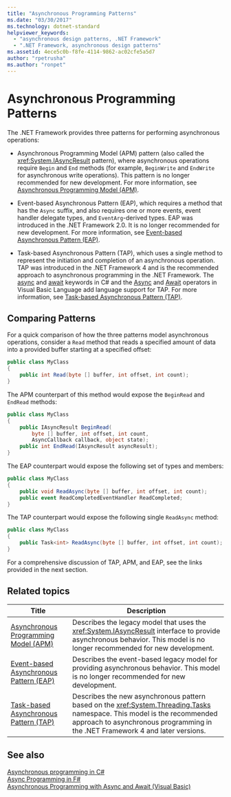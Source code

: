 ```yaml
---
title: "Asynchronous Programming Patterns"
ms.date: "03/30/2017"
ms.technology: dotnet-standard
helpviewer_keywords: 
  - "asynchronous design patterns, .NET Framework"
  - ".NET Framework, asynchronous design patterns"
ms.assetid: 4ece5c0b-f8fe-4114-9862-ac02cfe5a5d7
author: "rpetrusha"
ms.author: "ronpet"
---
```

# Asynchronous Programming Patterns

The .NET Framework provides three patterns for performing asynchronous operations:  
  
- Asynchronous Programming Model (APM) pattern (also called the <xref:System.IAsyncResult> pattern), where asynchronous operations require `Begin` and `End` methods (for example, `BeginWrite` and `EndWrite` for asynchronous write operations). This pattern is no longer recommended for new development. For more information, see [Asynchronous Programming Model (APM)](../../../docs/standard/asynchronous-programming-patterns/asynchronous-programming-model-apm.md).  
  
- Event-based Asynchronous Pattern (EAP), which requires a method that has the `Async` suffix, and also requires one or more events, event handler delegate types, and `EventArg`-derived types. EAP was introduced in the .NET Framework 2.0. It is no longer recommended for new development. For more information, see [Event-based Asynchronous Pattern (EAP)](../../../docs/standard/asynchronous-programming-patterns/event-based-asynchronous-pattern-eap.md).  
  
- Task-based Asynchronous Pattern (TAP), which uses a single method to represent the initiation and completion of an asynchronous operation. TAP was introduced in the .NET Framework 4 and is the recommended approach to asynchronous programming in the .NET Framework. The [async](~/docs/csharp/language-reference/keywords/async.md) and [await](~/docs/csharp/language-reference/keywords/await.md) keywords in C# and the [Async](~/docs/visual-basic/language-reference/modifiers/async.md) and [Await](~/docs/visual-basic/language-reference/operators/await-operator.md) operators in Visual Basic Language add language support for TAP. For more information, see [Task-based Asynchronous Pattern (TAP)](../../../docs/standard/asynchronous-programming-patterns/task-based-asynchronous-pattern-tap.md).  
  
## Comparing Patterns  

For a quick comparison of how the three patterns model asynchronous operations, consider a `Read` method that reads a specified amount of data into a provided buffer starting at a specified offset:  
  
```csharp  
public class MyClass  
{  
    public int Read(byte [] buffer, int offset, int count);  
}  
```  
  
The APM counterpart of this method would expose the `BeginRead` and `EndRead` methods:  
  
```csharp  
public class MyClass  
{  
    public IAsyncResult BeginRead(  
        byte [] buffer, int offset, int count,   
        AsyncCallback callback, object state);  
    public int EndRead(IAsyncResult asyncResult);  
}  
```  
  
The EAP counterpart would expose the following set of types and members:  
  
```csharp  
public class MyClass  
{  
    public void ReadAsync(byte [] buffer, int offset, int count);  
    public event ReadCompletedEventHandler ReadCompleted;  
}  
```  
  
The TAP counterpart would expose the following single `ReadAsync` method:  
  
```csharp  
public class MyClass  
{  
    public Task<int> ReadAsync(byte [] buffer, int offset, int count);  
}  
```  
  
For a comprehensive discussion of TAP, APM, and EAP, see the links provided in the next section.  
  
## Related topics

| Title | Description |
| ----- | ----------- |
| [Asynchronous Programming Model (APM)](../../../docs/standard/asynchronous-programming-patterns/asynchronous-programming-model-apm.md) | Describes the legacy model that uses the <xref:System.IAsyncResult> interface to provide asynchronous behavior. This model is no longer recommended for new development. |
| [Event-based Asynchronous Pattern (EAP)](../../../docs/standard/asynchronous-programming-patterns/event-based-asynchronous-pattern-eap.md) | Describes the event-based legacy model for providing asynchronous behavior. This model is no longer recommended for new development. |
| [Task-based Asynchronous Pattern (TAP)](../../../docs/standard/asynchronous-programming-patterns/task-based-asynchronous-pattern-tap.md) | Describes the new asynchronous pattern based on the <xref:System.Threading.Tasks> namespace. This model is the recommended approach to asynchronous programming in the .NET Framework 4 and later versions. |

## See also

[Asynchronous programming in C#](~/docs/csharp/async.md)   
[Async Programming in F#](~/docs/fsharp/tutorials/asynchronous-and-concurrent-programming/async.md)   
[Asynchronous Programming with Async and Await (Visual Basic)](~/docs/visual-basic/programming-guide/concepts/async/index.md)
